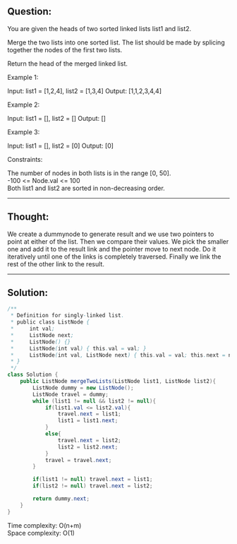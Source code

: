 ## Question:

You are given the heads of two sorted linked lists list1 and list2.

Merge the two lists into one sorted list. The list should be made by splicing together the nodes of the first two lists.

Return the head of the merged linked list.

Example 1:

Input: list1 = [1,2,4], list2 = [1,3,4]
Output: [1,1,2,3,4,4]  

Example 2:

Input: list1 = [], list2 = []
Output: []

Example 3:

Input: list1 = [], list2 = [0]
Output: [0]

Constraints:

The number of nodes in both lists is in the range [0, 50].  
-100 <= Node.val <= 100  
Both list1 and list2 are sorted in non-decreasing order.

---
## Thought:
We create a dummynode to generate result and we use two pointers to point at either of the list. Then we compare their values. 
We pick the smaller one and add it to the result link and the pointer move to next node. Do it iteratively until one of the links is
completely traversed. Finally we link the rest of the other link to the result.

---
## Solution:
```Java
/**
 * Definition for singly-linked list.
 * public class ListNode {
 *     int val;
 *     ListNode next;
 *     ListNode() {}
 *     ListNode(int val) { this.val = val; }
 *     ListNode(int val, ListNode next) { this.val = val; this.next = next; }
 * }
 */
class Solution {
    public ListNode mergeTwoLists(ListNode list1, ListNode list2){
        ListNode dummy = new ListNode();
        ListNode travel = dummy;
        while (list1 != null && list2 != null){
            if(list1.val <= list2.val){
                travel.next = list1;
                list1 = list1.next;
            }
            else{
                travel.next = list2;
                list2 = list2.next;
            }
            travel = travel.next;
        }

        if(list1 != null) travel.next = list1;
        if(list2 != null) travel.next = list2;

        return dummy.next;
    }
}
```
Time complexity: O(n+m)  
Space complexity: O(1)
